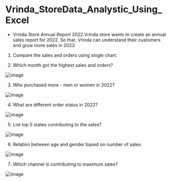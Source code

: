 # Vrinda_StoreData_Analystic_Using_Excel

* Vrinda Store Annual Report 2022
Vrinda store wants to create an annual sales report for 2022. So that, Vrinda can understand their customers and grow more sales in 2023.

1) Compare the sales and orders using single chart.

2) Which month got the highest sales and orders?

![image](https://user-images.githubusercontent.com/77045501/234806456-1dda4e04-b83b-485e-b496-33c71d9ee93f.png)


3) Who purchased more - men or women in 2022?

![image](https://user-images.githubusercontent.com/77045501/234805723-c2784226-a989-42c0-b1ea-d57e7181c854.png)


4) What are different order status in 2022?

![image](https://user-images.githubusercontent.com/77045501/234806260-e6bf26f5-dc6d-4c2f-afa0-1f363a852954.png)


5) List top 5 states contributing to the sales?

![image](https://user-images.githubusercontent.com/77045501/234807506-7ed773a5-62e7-4a74-b3a4-45e301b1aabe.png)


6) Relation between age and gender based on number of sales.

![image](https://user-images.githubusercontent.com/77045501/234806339-09bc1f31-ada3-4185-95ef-bf3ac00cae20.png)

7) Which channel is contributing to maximum sales?

![image](https://user-images.githubusercontent.com/77045501/234806011-e970cf7b-9f85-4fb4-b7c8-39e051b65358.png)



